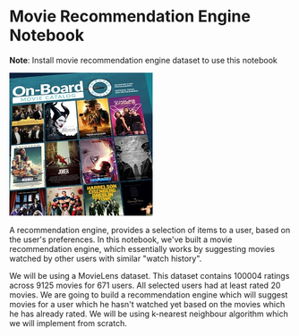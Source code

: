 # Movie Recommendation Engine Notebook
**Note**: Install movie recommendation engine dataset to use this notebook

![](_images/movie-image-0.jpg)

A recommendation engine, provides a selection of items to a user, based on the user's preferences. In this notebook, we've built a movie recommendation engine, which essentially works by suggesting movies watched by other users with similar "watch history".

We will be using a MovieLens dataset. This dataset contains 100004 ratings across 9125 movies for 671 users. All selected users had at least rated 20 movies. We are going to build a recommendation engine which will suggest movies for a user which he hasn't watched yet based on the movies which he has already rated. We will be using k-nearest neighbour algorithm which we will implement from scratch.

